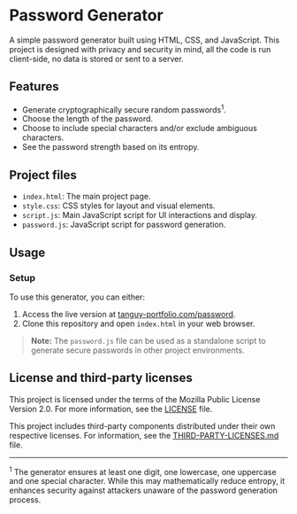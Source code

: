 # Password Generator

A simple password generator built using HTML, CSS, and JavaScript. This project is designed with privacy and security in
mind, all the code is run client-side, no data is stored or sent to a server.

## Features

- Generate cryptographically secure random passwords<sup>1</sup>.
- Choose the length of the password.
- Choose to include special characters and/or exclude ambiguous characters.
- See the password strength based on its entropy.

## Project files

- `index.html`: The main project page.
- `style.css`: CSS styles for layout and visual elements.
- `script.js`: Main JavaScript script for UI interactions and display.
- `password.js`: JavaScript script for password generation.

## Usage

### Setup

To use this generator, you can either:

1. Access the live version at [tanguy-portfolio.com/password](https://tanguy-portfolio.com/password).
2. Clone this repository and open `index.html` in your web browser.

> **Note:** The `password.js` file can be used as a standalone script to generate secure passwords in other project
> environments.

## License and third-party licenses

This project is licensed under the terms of the Mozilla Public License Version 2.0. For more information, see
the [LICENSE](LICENSE) file.

This project includes third-party components distributed under their own respective licenses. For information, see
the [THIRD-PARTY-LICENSES.md](THIRD-PARTY-LICENSES.md) file.

---

<sup>1</sup> The generator ensures at least one digit, one lowercase, one uppercase and one special character. While
this may mathematically reduce entropy, it enhances security against attackers unaware of the password generation
process.
